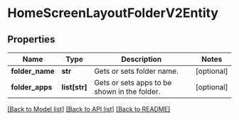 # HomeScreenLayoutFolderV2Entity

## Properties
Name | Type | Description | Notes
------------ | ------------- | ------------- | -------------
**folder_name** | **str** | Gets or sets folder name. | [optional] 
**folder_apps** | **list[str]** | Gets or sets apps to be shown in the folder. | [optional] 

[[Back to Model list]](../README.md#documentation-for-models) [[Back to API list]](../README.md#documentation-for-api-endpoints) [[Back to README]](../README.md)


